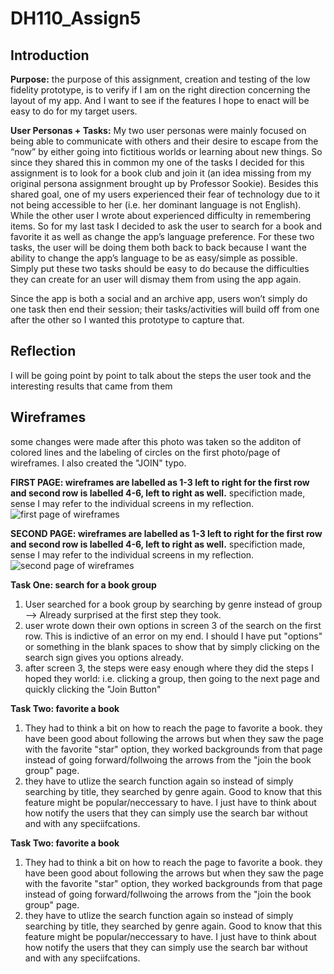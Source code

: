 # DH110_Assign5


<h2> Introduction </h2>

**Purpose:** the purpose of this assignment, creation and testing of the low fidelity prototype, is to verify if I am on the right direction concerning the layout of my app. And I want to see if the features I hope to enact will be easy to do for my target users.

**User Personas + Tasks:** My two user personas were mainly focused on being able to communicate with others and their desire to escape from the “now” by either going into fictitious worlds or learning about new things. So since they shared this in common my one of the tasks I decided for this assignment is to look for a book club and join it (an idea missing from my original persona assignment brought up by Professor Sookie). Besides this shared goal, one of my users experienced their fear of technology due to it not being accessible to her (i.e. her dominant language is not English). While the other user I wrote about experienced difficulty in remembering items. So for my last task I decided to ask the user to search for a book and favorite it as well as change the app’s language preference. For these two tasks, the user will be doing them both back to back because I want the ability to change the app’s language to be as easy/simple as possible. Simply put these two tasks should be easy to do because the difficulties they can create for an user will dismay them from using the app again.


Since the app is both a social and an archive app, users won’t simply do one task then end their session; their tasks/activities will build off from one after the other so I wanted this prototype to capture that. 


<h2> Reflection </h2>
<p> I will be going point by point to talk about the steps the user took and the interesting results that came from them </p>

<h2>Wireframes </h2>
<p> some changes were made after this photo was taken so the additon of colored lines and the labeling of circles on the first photo/page of wireframes. I also created the "JOIN" typo. </p>

**FIRST PAGE: wireframes are labelled as 1-3 left to right for the first row and second row is labelled 4-6, left to right as well.** specifiction made, sense I may refer to the individual screens in my reflection.
<img src="https://user-images.githubusercontent.com/82078120/117216097-1b611d80-adb4-11eb-8310-0d20167996a9.jpg" alt="first page of wireframes">

**SECOND PAGE: wireframes are labelled as 1-3 left to right for the first row and second row is labelled 4-6, left to right as well.** specifiction made, sense I may refer to the individual screens in my reflection.
<img src="https://user-images.githubusercontent.com/82078120/117216106-1c924a80-adb4-11eb-8266-9cad1b171f04.jpg" alt="second page of wireframes">




**Task One: search for a book group**
<ol>
  <li>User searched for a book group by searching by genre instead of group --> Already surprised at the first step they took. </li>
  <li>user wrote down their own options in screen 3 of the search on the first row. This is indictive of an error on my end. I should I have put "options" or something in the blank spaces to show that by simply clicking on the search sign gives you options already. </li>
  <li>after screen 3, the steps were easy enough where they did the steps I hoped they world: i.e. clicking a group, then going to the next page and quickly clicking the "Join Button"</li>
</ol>

**Task Two: favorite a book**
<ol>
  <li>They had to think a bit on how to reach the page to favorite a book. they have been good about following the arrows but when they saw the page with the favorite "star" option, they worked backgrounds from that page instead of going forward/follwoing the arrows from the "join the book group" page.</li>
  <li>they have to utlize the search function again so instead of simply searching by title, they searched by genre again. Good to know that this feature might be popular/neccessary to have. I just have to think about how notify the users that they can simply use the search bar without and with any speciifcations. </li>
</ol>

**Task Two: favorite a book**
<ol>
  <li>They had to think a bit on how to reach the page to favorite a book. they have been good about following the arrows but when they saw the page with the favorite "star" option, they worked backgrounds from that page instead of going forward/follwoing the arrows from the "join the book group" page.</li>
  <li>they have to utlize the search function again so instead of simply searching by title, they searched by genre again. Good to know that this feature might be popular/neccessary to have. I just have to think about how notify the users that they can simply use the search bar without and with any speciifcations. </li>
</ol>

